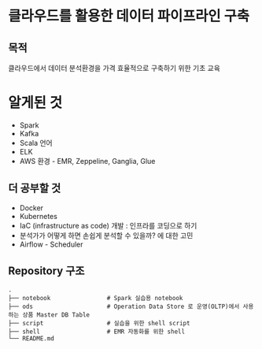# 클라우드를 활용한 데이터 파이프라인 구축  

## 목적
클라우드에서 데이터 분석환경을 가격 효율적으로 구축하기 위한 기초 교육
 
# 알게된 것
* Spark 
* Kafka
* Scala 언어
* ELK 
* AWS 환경 - EMR, Zeppeline, Ganglia, Glue

## 더 공부할 것
* Docker
* Kubernetes
* IaC (infrastructure as code) 개발 : 인프라를 코딩으로 하기 
* 분석가가 어떻게 하면 손쉽게 분석할 수 있을까? 에 대한 고민
* Airflow - Scheduler 
 
## Repository 구조
```
.
├── notebook                # Spark 실습용 notebook 
├── ods                     # Operation Data Store 로 운영(OLTP)에서 사용하는 상품 Master DB Table 
├── script                  # 실습을 위한 shell script 
├── shell                   # EMR 자동화를 위한 shell
└── README.md
 
```
